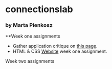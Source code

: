# connectionslab
### by Marta Pienkosz

**Week one assignments
- Gather application critique on [this page](https://github.com/martapienkosz/connectionslab/blob/main/Jan24/README.md).
- HTML & CSS [Website](https://martapienkosz.github.io/connectionslab/Jan24/index.html) week one assignment.
 
Week two assignments

